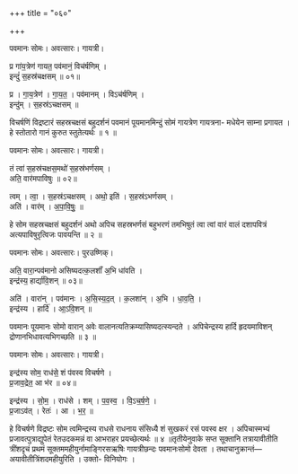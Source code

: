 +++
title = "०६०"

+++


पवमानः सोमः। अवत्सारः। गायत्री।

प्र गा॑य॒त्रेण॑ गायत॒ पव॑मानं॒ विच॑र्षणिम् ।  
इन्दुं॑ स॒हस्र॑चक्षसम् ॥ ०१॥

प्र । गा॒य॒त्रेण॑ । गा॒य॒त॒ । पव॑मानम् । विऽच॑र्षणिम् ।  
इन्दु॑म् । स॒हस्र॑ऽचक्षसम् ॥

विचर्षणिं विद्रष्टारं सहस्रचक्षसं बहुदर्शनं पवमानं पूयमानमिन्दुं सोमं गायत्रेण गायत्रना- मधेयेन साम्ना प्रगायत । हे स्तोतारो गानं कुरुत स्तुतेत्यर्थः ॥ १ ॥

पवमानः सोमः। अवत्सारः। गायत्री।

तं त्वा॑ स॒हस्र॑चक्षस॒मथो॑ स॒हस्र॑भर्णसम् ।  
अति॒ वार॑मपाविषुः ॥ ०२॥

त्वम् । त्वा॒ । स॒हस्र॑ऽचक्षसम् । अथो॒ इति॑ । स॒हस्र॑ऽभर्णसम् ।  
अति॑ । वार॑म् । अ॒पा॒वि॒षुः॒ ॥

हे सोम सहस्रचक्षसं बहुदर्शनं अथो अपिच सहस्रभर्णसं बहुभरणं तमभिषुतं त्वा त्वां वारं वालं दशापवित्रं अत्यपाविषुरृत्विजः पावयन्ति ॥ २ ॥

पवमानः सोमः। अवत्सारः। पुरउष्णिक्।

अति॒ वारा॒न्पव॑मानो असिष्यदत्क॒लशाँ॑ अ॒भि धा॑वति ।  
इन्द्र॑स्य॒ हार्द्या॑वि॒शन् ॥ ०३॥

अति॑ । वारा॑न् । पव॑मानः । अ॒सि॒स्य॒द॒त् । क॒लशा॑न् । अ॒भि । धा॒व॒ति॒ ।  
इन्द्र॑स्य । हार्दि॑ । आ॒ऽवि॒शन् ॥

पवमानः पूयमानः सोमो वारान् अवेः वालानत्यतिक्रम्यासिष्यदत्स्यन्दते । अपिचेन्द्रस्य हार्दि हृदयमाविशन् द्रोणानभिधावत्यभिगच्छति ॥ ३ ॥

पवमानः सोमः। अवत्सारः। गायत्री।

इन्द्र॑स्य सोम॒ राध॑से॒ शं प॑वस्व विचर्षणे ।  
प्र॒जाव॒द्रेत॒ आ भ॑र ॥ ०४॥

इन्द्र॑स्य । सो॒म॒ । राध॑से । शम् । प॒व॒स्व॒ । वि॒ऽच॒र्ष॒णे॒ ।  
प्र॒जाऽव॑त् । रेतः॑ । आ । भ॒र॒ ॥

हे विचर्षणे विद्रष्टः सोम त्वमिन्द्रस्य राधसे राधनाय संसिध्यै शं सुखकरं रसं पवस्व क्षर । अपिचास्मभ्यं प्रजावत्पुत्राद्युपेतं रेतउदकमन्नं वा आभराहर प्रयच्छेत्यर्थः ॥ ४ ॥तृतीयेनुवाके सप्त सूक्तानि तत्रायावीतीति त्रींशदृचं प्रथमं सूक्तममहीयुर्नामाङ्गिरसऋषिः गायत्रीछन्दः पवमानःसोमो देवता । तथाचानुक्रान्तं—अयावीतीत्रिंशदमहीयुरिति । उक्तो- विनियोगः ।